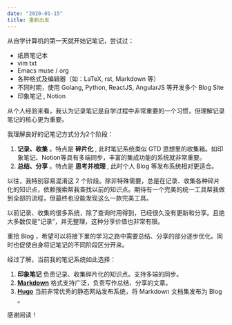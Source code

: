 ```yaml
---
date: "2020-01-15"
title: 重新出发
---
```


从自学计算机的第一天就开始记笔记，尝试过：

- 纸质笔记本
- vim txt
- Emacs muse / org
- 各种格式及编辑器（如：LaTeX, rst, Markdown 等）
- 不同时期，使用 Golang, Python, ReactJS, AngularJS 等开发多个 Blog Site
- 印象笔记 , Notion

从个人经验来看，我认为记录笔记是自学过程中非常重要的一个习惯，但理解记录笔记的核心更为重要。

我理解良好的记笔记方式分为2个阶段：

1. **记录、收集** 。特点是 **碎片化** , 此时笔记系统类似 GTD 思想里的收集箱。如印象笔记、Notion等具有多端同步，丰富的集成功能的系统就非常重要。
2. **总结、分享** 。特点是 **思考并梳理** , 此时个人 Blog 等发布系统相对更适合。

以往，我特别容易混淆这 2 个阶段。除非特殊需要，总是在记录、收集各种碎片化的知识点，依赖搜索帮我查找以前的知识点。期待有一个完美的统一工具帮我做到全部的流程，但最终也没能发现这么一款完美工具。

以前记录、收集的很多系统，除了查询时用得到，已经很久没有更新和分享。且绝大多数仅是“记录”，并无整理，这种分享价值也非常有限。

重拾 Blog ，希望可以将接下里的学习之路中需要总结、分享的部分逐步优化。同时也促使自身将记笔记的不同阶段区分开来。

经过了解，当前我的笔记系统如此选择：

1. **印象笔记** 负责记录、收集碎片化的知识点。支持多端的同步。
2. [**Markdown**](https://zh.wikipedia.org/wiki/Markdown) 格式支持广泛，负责写作总结、分享的文章。
3. [**Hugo**](https://gohugo.io/) 当前非常优秀的静态网站发布系统，将 Markdown 文档集发布为 Blog 。

感谢阅读！
